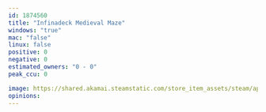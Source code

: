```yaml
---
id: 1874560
title: "Infinadeck Medieval Maze"
windows: "true"
mac: "false"
linux: false
positive: 0
negative: 0
estimated_owners: "0 - 0"
peak_ccu: 0

image: https://shared.akamai.steamstatic.com/store_item_assets/steam/apps/1874560/header.jpg?t=1684544039
opinions:
---
```

